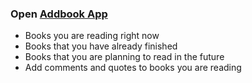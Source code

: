 <h3>Open  
<a href="https://priceless-kepler-5be14d.netlify.app">Addbook App</a>
</h3>
<ul>
<li>Books you are reading right now</li>
<li>Books that you have already finished</li>
<li>Books that you are planning to read in the future</li>
<li>Add comments and quotes to books you are reading</li>
 </ul>
